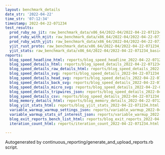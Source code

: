 ```yaml
---
layout: benchmark_details
date_str: '2022-04-22'
time_str: '07:12:34'
timestamp: 2022-04-22-071234
test_results:
  prod_ruby_no_jit: raw_benchmark_data/x86_64/2022-04/2022-04-22-071234_basic_benchmark_prod_ruby_no_jit.json
  prod_ruby_with_mjit: raw_benchmark_data/x86_64/2022-04/2022-04-22-071234_basic_benchmark_prod_ruby_with_mjit.json
  prod_ruby_with_yjit: raw_benchmark_data/x86_64/2022-04/2022-04-22-071234_basic_benchmark_prod_ruby_with_yjit.json
  yjit_rust_proto: raw_benchmark_data/x86_64/2022-04/2022-04-22-071234_basic_benchmark_yjit_rust_proto.json
  yjit_stats: raw_benchmark_data/x86_64/2022-04/2022-04-22-071234_basic_benchmark_yjit_stats.json
reports:
  blog_speed_headline_html: reports/blog_speed_headline_2022-04-22-071234.html
  blog_speed_details_html: reports/blog_speed_details_2022-04-22-071234.html
  blog_speed_details_raw_details_html: reports/blog_speed_details_2022-04-22-071234.raw_details.html
  blog_speed_details_svg: reports/blog_speed_details_2022-04-22-071234.svg
  blog_speed_details_head_svg: reports/blog_speed_details_2022-04-22-071234.head.svg
  blog_speed_details_back_svg: reports/blog_speed_details_2022-04-22-071234.back.svg
  blog_speed_details_micro_svg: reports/blog_speed_details_2022-04-22-071234.micro.svg
  blog_speed_details_tripwires_json: reports/blog_speed_details_2022-04-22-071234.tripwires.json
  blog_speed_details_csv: reports/blog_speed_details_2022-04-22-071234.csv
  blog_memory_details_html: reports/blog_memory_details_2022-04-22-071234.html
  blog_yjit_stats_html: reports/blog_yjit_stats_2022-04-22-071234.html
  variable_warmup_warmup_settings_json: reports/variable_warmup_2022-04-22-071234.warmup_settings.json
  variable_warmup_stats_of_interest_json: reports/variable_warmup_2022-04-22-071234.stats_of_interest.json
  blog_exit_reports_bench_list_html: reports/blog_exit_reports_2022-04-22-071234.bench_list.html
  iteration_count_html: reports/iteration_count_2022-04-22-071234.html

---
```

Autogenerated by continuous_reporting/generate_and_upload_reports.rb script.
